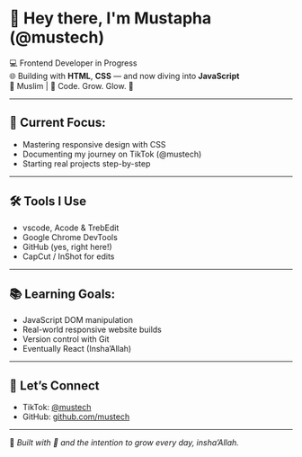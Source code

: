 # 👋 Hey there, I'm Mustapha (@mustech)

💻 Frontend Developer in Progress  
🌐 Building with **HTML**, **CSS** — and now diving into **JavaScript**  
🕌 Muslim | 💎 Code. Grow. Glow. 💜

---

## 🚀 Current Focus:
- Mastering responsive design with CSS
- Documenting my journey on TikTok (@mustech)
- Starting real projects step-by-step

---

## 🛠️ Tools I Use
- vscode, Acode & TrebEdit 
- Google Chrome DevTools
- GitHub (yes, right here!)
- CapCut / InShot for edits

---

## 📚 Learning Goals:
- JavaScript DOM manipulation
- Real-world responsive website builds
- Version control with Git
- Eventually React (Insha’Allah)

---

## 💬 Let’s Connect
- TikTok: [@mustech](https://tiktok.com/@mustech04)
- GitHub: [github.com/mustech](https://github.com/mustech)

---

📌 *Built with 💎 and the intention to grow every day, insha’Allah.*

